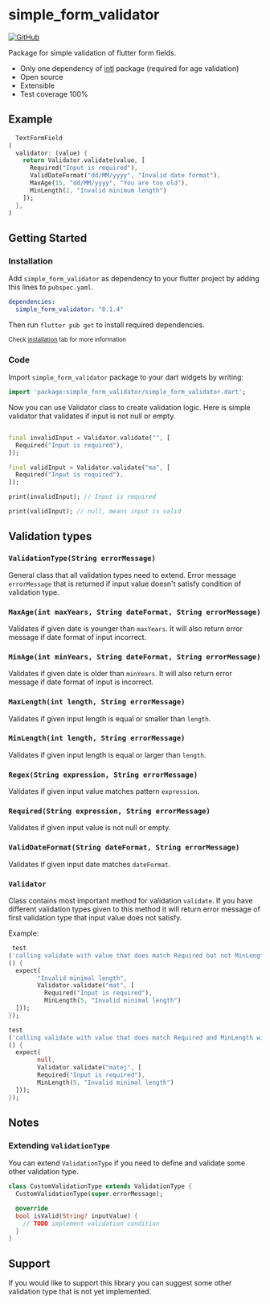 # simple_form_validator

[![GitHub](https://img.shields.io/github/license/kovaccc/simple-form-validator)](https://github.com/kovaccc/simple-form-validator/blob/main/LICENSE)

Package for simple validation of flutter form fields.

* Only one dependency of [intl](https://pub.dev/packages/intl) package (required for age validation)
* Open source
* Extensible
* Test coverage 100%

## Example

```dart
  TextFormField
(
  validator: (value) {
    return Validator.validate(value, [
      Required("Input is required"),
      ValidDateFormat("dd/MM/yyyy", "Invalid date format"),
      MaxAge(15, "dd/MM/yyyy", "You are too old"),
      MinLength(2, "Invalid minimum length")
    ]);
  },
)
```

## Getting Started

### Installation

Add `simple_form_validator` as dependency to your flutter project by adding this lines
to `pubspec.yaml`.

```yaml
dependencies:
  simple_form_validator: "0.1.4"
```

Then run `flutter pub get` to install required dependencies.

<small>Check [installation](https://pub.dev/packages/simple_form_validator/install) tab for more information</small>

### Code

Import `simple_form_validator` package to your dart widgets by writing:

```dart
import 'package:simple_form_validator/simple_form_validator.dart';
```

Now you can use Validator class to create validation logic. Here is simple validator that validates
if input is not null or empty.

```dart

final invalidInput = Validator.validate("", [
  Required("Input is required"),
]);

final validInput = Validator.validate("ma", [
  Required("Input is required"),
]);

print(invalidInput); // Input is required

print(validInput); // null, means input is valid
```

## Validation types

### `ValidationType(String errorMessage)`

General class that all validation types need to extend. Error message `errorMessage` that is returned if input
value doesn't satisfy condition of validation type.

### `MaxAge(int maxYears, String dateFormat, String errorMessage)`

Validates if given date is younger than `maxYears`. It will also return error message if date format
of input incorrect.

### `MinAge(int minYears, String dateFormat, String errorMessage)`

Validates if given date is older than `minYears`. It will also return error message if date format
of input is incorrect.

### `MaxLength(int length, String errorMessage)`

Validates if given input length is equal or smaller than `length`.

### `MinLength(int length, String errorMessage)`

Validates if given input length is equal or larger than `length`.

### `Regex(String expression, String errorMessage)`

Validates if given input value matches pattern `expression`.

### `Required(String expression, String errorMessage)`

Validates if given input value is not null or empty.

### `ValidDateFormat(String dateFormat, String errorMessage)`

Validates if given input date matches `dateFormat`.

### `Validator`

Class contains most important method for validation `validate`. If you have different validation
types given to this method it will return error message of first validation type that input value
does not satisfy.

Example:

```dart
 test
('calling validate with value that does match Required but not MinLength will return MinLength error message',
() {
  expect(
        "Invalid minimal length",
        Validator.validate("mat", [
          Required("Input is required"),
          MinLength(5, "Invalid minimal length")
  ]));
});

test
('calling validate with value that does match Required and MinLength will return null',
() {
  expect(
        null,
        Validator.validate("matej", [
        Required("Input is required"),
        MinLength(5, "Invalid minimal length")
  ]));
});
```
## Notes

### Extending `ValidationType`

You can extend `ValidationType` if you need to define and validate some other validation type.

```dart
class CustomValidationType extends ValidationType {
  CustomValidationType(super.errorMessage);

  @override
  bool isValid(String? inputValue) {
    // TODO implement validation condition
  }
}
```

## Support

If you would like to support this library you can suggest some other validation type that is not yet implemented.
